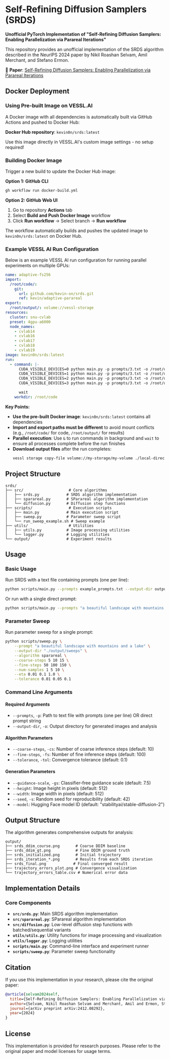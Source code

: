# Self-Refining Diffusion Samplers (SRDS)

**Unofficial PyTorch Implementation of "Self-Refining Diffusion Samplers: Enabling Parallelization via Parareal Iterations"**

This repository provides an unofficial implementation of the SRDS algorithm described in the NeurIPS 2024 paper by Nikil Roashan Selvam, Amil Merchant, and Stefano Ermon.

📄 **Paper**: [Self-Refining Diffusion Samplers: Enabling Parallelization via Parareal Iterations](https://arxiv.org/abs/2412.08292)

## Docker Deployment

### Using Pre-built Image on VESSL.AI

A Docker image with all dependencies is automatically built via GitHub Actions and pushed to Docker Hub:

**Docker Hub repository**: `kevin0n/srds:latest`

Use this image directly in VESSL.AI's custom image settings - no setup required!

### Building Docker Image

Trigger a new build to update the Docker Hub image:

**Option 1: GitHub CLI**
```bash
gh workflow run docker-build.yml
```

**Option 2: GitHub Web UI**
1. Go to repository **Actions** tab
2. Select **Build and Push Docker Image** workflow
3. Click **Run workflow** → Select branch → **Run workflow**

The workflow automatically builds and pushes the updated image to `kevin0n/srds:latest` on Docker Hub.

### Example VESSL AI Run Configuration

Below is an example VESSL AI run configuration for running parallel experiments on multiple GPUs:

```yaml
name: adaptive-fs256
import:
  /root/code/:
    git:
      url: github.com/kevin-on/srds.git
      ref: kevin/adaptive-parareal
export:
  /root/output/: volume://vessl-storage
resources:
  cluster: snu-cvlab
  preset: 4gpu-a6000
  node_names:
    - cvlab14
    - cvlab16
    - cvlab17
    - cvlab18
    - cvlab19
image: kevin0n/srds:latest
run:
  - command: |-
      CUDA_VISIBLE_DEVICES=0 python main.py -p prompts/3.txt -o /root/output/adaptive-256 -a adaptive -cs 16 -fss "256x16" &
      CUDA_VISIBLE_DEVICES=1 python main.py -p prompts/3.txt -o /root/output/adaptive-256 -a adaptive -cs 16 -fss "32x1,256x16" &
      CUDA_VISIBLE_DEVICES=2 python main.py -p prompts/3.txt -o /root/output/adaptive-256 -a adaptive -cs 16 -fss "32x2,256x16" &
      CUDA_VISIBLE_DEVICES=3 python main.py -p prompts/3.txt -o /root/output/adaptive-256 -a adaptive -cs 16 -fss "32x4,256x16" &

      wait
    workdir: /root/code
```

**Key Points:**
- **Use the pre-built Docker image**: `kevin0n/srds:latest` contains all dependencies
- **Import and export paths must be different** to avoid mount conflicts (e.g., `/root/code/` for code, `/root/output/` for results)
- **Parallel execution**: Use `&` to run commands in background and `wait` to ensure all processes complete before the run finishes
- **Download output files** after the run completes:
  ```bash
  vessl storage copy-file volume://my-storage/my-volume ./local-directory
  ```

## Project Structure

```
srds/
├── src/                    # Core algorithms
│   ├── srds.py            # SRDS algorithm implementation
│   ├── sparareal.py       # SParareal algorithm implementation
│   └── diffusion.py       # Diffusion step functions
├── scripts/                # Execution scripts
│   ├── main.py            # Main execution script
│   ├── sweep.py           # Parameter sweep script
│   └── run_sweep_example.sh # Sweep example
├── utils/                  # Utilities
│   ├── utils.py           # Image processing utilities
│   └── logger.py          # Logging utilities
└── output/                # Experiment results
```

## Usage

### Basic Usage

Run SRDS with a text file containing prompts (one per line):

```bash
python scripts/main.py --prompts example_prompts.txt --output-dir output/my_experiment
```

Or run with a single direct prompt:

```bash
python scripts/main.py --prompts "a beautiful landscape with mountains and a lake" --output-dir output/single_test
```

### Parameter Sweep

Run parameter sweep for a single prompt:

```bash
python scripts/sweep.py \
    --prompt "a beautiful landscape with mountains and a lake" \
    --output-dir "./output/sweeps" \
    --algorithm sparareal \
    --coarse-steps 5 10 15 \
    --fine-steps 50 100 150 \
    --num-samples 1 5 10 \
    --eta 0.01 0.1 1.0 \
    --tolerance 0.01 0.05 0.1
```

### Command Line Arguments

#### Required Arguments
- `--prompts`, `-p`: Path to text file with prompts (one per line) OR direct prompt string
- `--output-dir`, `-o`: Output directory for generated images and analysis

#### Algorithm Parameters
- `--coarse-steps`, `-cs`: Number of coarse inference steps (default: 10)
- `--fine-steps`, `-fs`: Number of fine inference steps (default: 100)
- `--tolerance`, `-tol`: Convergence tolerance (default: 0.1)

#### Generation Parameters  
- `--guidance-scale`, `-gs`: Classifier-free guidance scale (default: 7.5)
- `--height`: Image height in pixels (default: 512)
- `--width`: Image width in pixels (default: 512)
- `--seed`, `-s`: Random seed for reproducibility (default: 42)
- `--model`: Hugging Face model ID (default: "stabilityai/stable-diffusion-2")

## Output Structure

The algorithm generates comprehensive outputs for analysis:

```
output/
├── srds_ddim_course.png       # Coarse DDIM baseline
├── srds_ddim_gt.png           # Fine DDIM ground truth  
├── srds_initialized.png       # Initial trajectory
├── srds_iteration_*.png       # Results from each SRDS iteration
├── srds_final.png            # Final converged result
├── trajectory_errors_plot.png # Convergence visualization
└── trajectory_errors_table.csv # Numerical error data
```

## Implementation Details

### Core Components

- **`src/srds.py`**: Main SRDS algorithm implementation
- **`src/sparareal.py`**: SParareal algorithm implementation
- **`src/diffusion.py`**: Low-level diffusion step functions with batched/sequential variants
- **`utils/utils.py`**: Utility functions for image processing and visualization
- **`utils/logger.py`**: Logging utilities
- **`scripts/main.py`**: Command-line interface and experiment runner
- **`scripts/sweep.py`**: Parameter sweep functionality

## Citation

If you use this implementation in your research, please cite the original paper:

```bibtex
@article{selvam2024self,
  title={Self-Refining Diffusion Samplers: Enabling Parallelization via Parareal Iterations},
  author={Selvam, Nikil Roashan Selvam and Merchant, Amil and Ermon, Stefano},
  journal={arXiv preprint arXiv:2412.08292},
  year={2024}
}
```

## License

This implementation is provided for research purposes. Please refer to the original paper and model licenses for usage terms.
